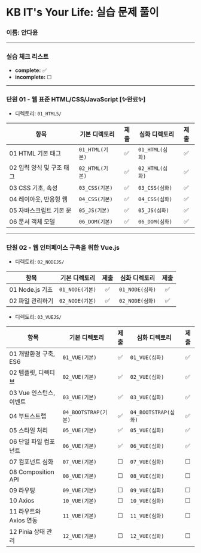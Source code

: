# KB IT's Your Life: 실습 문제 풀이

### 이름: 안다윤

---

### 실습 체크 리스트

- **complete:** ✅
- **incomplete:** ☐

---

### 단원 01 - 웹 표준 HTML/CSS/JavaScript [✨완료✨]

- 디렉토리: `01_HTML5/`

| 항목                      | 기본 디렉토리   | 제출 | 심화 디렉토리   | 제출 |
| ------------------------- | --------------- | :--: | --------------- | :--: |
| 01 HTML 기본 태그         | `01_HTML(기본)` |  ✅  | `01_HTML(심화)` |  ✅  |
| 02 입력 양식 및 구조 태그 | `02_HTML(기본)` |  ✅  | `02_HTML(심화)` |  ✅  |
| 03 CSS 기초, 속성         | `03_CSS(기본)`  |  ✅  | `03_CSS(심화)`  |  ✅  |
| 04 레이아웃, 반응형 웹    | `04_CSS(기본)`  |  ✅  | `04_CSS(심화)`  |  ✅  |
| 05 자바스크립트 기본 문   | `05_JS(기본)`   |  ✅  | `05_JS(심화)`   |  ✅  |
| 06 문서 객체 모델         | `06_DOM(기본)`  |  ✅  | `06_DOM(심화)`  |  ✅  |

---

### 단원 02 - 웹 인터페이스 구축을 위한 Vue.js
- 디렉토리: `02_NODEJS/`

| 항목             | 기본 디렉토리   | 제출 | 심화 디렉토리   | 제출 |
| ---------------- | --------------- | :--: | --------------- | :--: |
| 01 Node.js 기초  | `01_NODE(기본)` |  ✅  | `01_NODE(심화)` |  ✅  |
| 02 파일 관리하기 | `02_NODE(기본)` |  ✅  | `02_NODE(심화)` |  ✅  |

- 디렉토리: `03_VUEJS/`

| 항목                    | 기본 디렉토리        | 제출 | 심화 디렉토리        | 제출 |
| ----------------------- | -------------------- | :--: | -------------------- | :--: |
| 01 개발환경 구축, ES6   | `01_VUE(기본)`       |  ✅  | `01_VUE(심화)`       |  ✅  |
| 02 템플릿, 디렉티브     | `02_VUE(기본)`       |  ✅  | `02_VUE(심화)`       |  ✅  |
| 03 Vue 인스턴스, 이벤트 | `03_VUE(기본)`       |  ✅  | `03_VUE(심화)`       |  ✅  |
| 04 부트스트랩           | `04_BOOTSTRAP(기본)` |  ✅  | `04_BOOTSTRAP(심화)` |  ✅  |
| 05 스타일 처리          | `05_VUE(기본)`       |  ✅  | `05_VUE(심화)`       |  ✅  |
| 06 단일 파일 컴포넌트   | `06_VUE(기본)`       |  ✅  | `06_VUE(심화)`       |  ✅  |
| 07 컴포넌트 심화        | `07_VUE(기본)`       |  ☐   | `07_VUE(심화)`       |  ☐   |
| 08 Composition API      | `08_VUE(기본)`       |  ☐   | `08_VUE(심화)`       |  ☐   |
| 09 라우팅               | `09_VUE(기본)`       |  ☐   | `09_VUE(심화)`       |  ☐   |
| 10 Axios                | `10_VUE(기본)`       |  ☐   | `10_VUE(심화)`       |  ☐   |
| 11 라우트와 Axios 연동  | `11_VUE(기본)`       |  ☐   | `11_VUE(심화)`       |  ☐   |
| 12 Pinia 상태 관리      | `12_VUE(기본)`       |  ☐   | `12_VUE(심화)`       |  ☐   |
